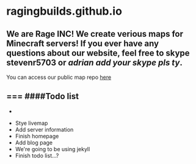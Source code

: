 ragingbuilds.github.io
====================
We are Rage INC! We create verious maps for Minecraft servers!
If you ever have any questions about our website, feel free to skype stevenr5703 or *adrian add your skype pls ty*.
---
You can access our public map repo <a href="https://github.com/RagingBuilds/RMaps">here</a>

===
####Todo list
---
* ~~~Add livemap~~~
 * Stye livemap
* Add server information
* Finish homepage
* Add blog page
 * We're going to be using jekyll
* Finish todo list...?
